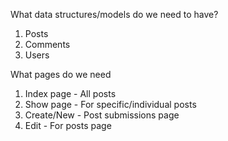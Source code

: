 What data structures/models do we need to have?
  1. Posts
  2. Comments
  3. Users

What pages do we need
  1. Index page - All posts
  2. Show page - For specific/individual posts
  3. Create/New - Post submissions page
  4. Edit - For posts page